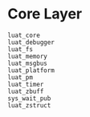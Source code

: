 # Core Layer

```{toctree}
luat_core
luat_debugger
luat_fs
luat_memory
luat_msgbus
luat_platform
luat_pm
luat_timer
luat_zbuff
sys_wait_pub
luat_zstruct
```
